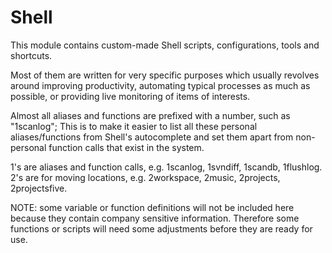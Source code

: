 Shell
=====

This module contains custom-made Shell scripts, configurations, tools and
shortcuts.

Most of them are written for very specific purposes which usually revolves around
improving productivity, automating typical processes as much as possible, or 
providing live monitoring of items of interests.

Almost all aliases and functions are prefixed with a number, such as "1scanlog";
This is to make it easier to list all these personal aliases/functions from Shell's
autocomplete and set them apart from non-personal function calls that exist in the
system.

1's are aliases and function calls, e.g. 1scanlog, 1svndiff, 1scandb, 1flushlog.
2's are for moving locations, e.g. 2workspace, 2music, 2projects, 2projectsfive.

NOTE: some variable or function definitions will not be included here because they
contain company sensitive information. Therefore some functions or scripts will
need some adjustments before they are ready for use.
